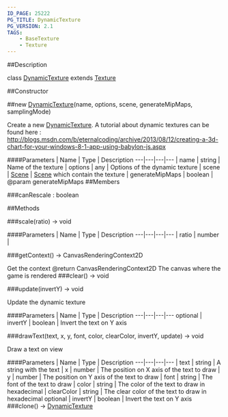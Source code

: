 ```yaml
---
ID_PAGE: 25222
PG_TITLE: DynamicTexture
PG_VERSION: 2.1
TAGS:
    - BaseTexture
    - Texture
---
```

##Description

class [DynamicTexture](/classes/2.2/DynamicTexture) extends [Texture](/classes/2.2/Texture)



##Constructor

##new [DynamicTexture](/classes/2.2/DynamicTexture)(name, options, scene, generateMipMaps, samplingMode)

Create a new [DynamicTexture](/classes/2.2/DynamicTexture).
A tutorial about dynamic textures can be found here : http://blogs.msdn.com/b/eternalcoding/archive/2013/08/12/creating-a-3d-chart-for-your-windows-8-1-app-using-babylon-js.aspx

####Parameters
 | Name | Type | Description
---|---|---|---
 | name | string |  Name of the texture
 | options | any |  Options of the dynamic texture
 | scene | [Scene](/classes/2.2/Scene) |  [Scene](/classes/2.2/Scene) which contain the texture
 | generateMipMaps | boolean |  @param generateMipMaps
##Members

###canRescale : boolean



##Methods

###scale(ratio) &rarr; void



####Parameters
 | Name | Type | Description
---|---|---|---
 | ratio | number |  

###getContext() &rarr; CanvasRenderingContext2D

Get the context
@return CanvasRenderingContext2D The canvas where the game is rendered
###clear() &rarr; void


###update(invertY) &rarr; void

Update the dynamic texture

####Parameters
 | Name | Type | Description
---|---|---|---
optional | invertY | boolean |  Invert the text on Y axis

###drawText(text, x, y, font, color, clearColor, invertY, update) &rarr; void

Draw a text on view

####Parameters
 | Name | Type | Description
---|---|---|---
 | text | string |  A string with the text
 | x | number |  The position on X axis of the text to draw
 | y | number |  The position on Y axis of the text to draw
 | font | string |  The font of the text to draw
 | color | string |  The color of the text to draw in hexadecimal
 | clearColor | string |  The clear color of the text to draw in hexadecimal
optional | invertY | boolean |  Invert the text on Y axis
###clone() &rarr; [DynamicTexture](/classes/2.2/DynamicTexture)


